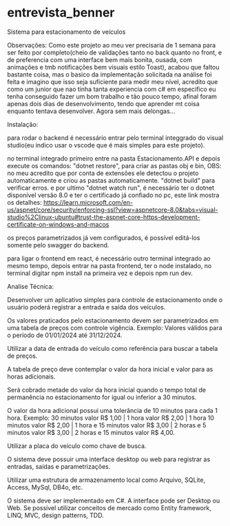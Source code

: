 # entrevista_benner
Sistema para estacionamento de veículos

Observações:
Como este projeto ao meu ver precisaria de 1 semana para ser feito por completo(cheio de validações tanto no back quanto no front, e de preferencia com uma interface bem mais bonita, ousada, com animações e tmb notificações bem visuais estilo Toast), acabou que faltou bastante coisa, mas o basico da implementação solicitada na análise foi feita e imagino que isso seja suficiente para medir meu nível, acredito que como um junior que nao tinha tanta experiencia com c# em específico eu tenha conseguido fazer um bom trabalho e tão pouco tempo, afinal foram apenas dois dias de desenvolvimento, tendo que aprender mt coisa enquanto tentava desenvolver. Agora sem mais delongas...

Instalação:

para rodar o backend é necessário entrar pelo terminal integgrado do visual studio(eu indico usar o vscode que é mais simples para este projeto).

no terminal integrado primeiro entre na pasta Estacionamento.API e depois execute os comandos:
"dotnet restore", para criar as pastas obj e bin, OBS: no meu acredito que por conta de extensões ele detectou o projeto automaticamente e criou as pastas automaticamente.
"dotnet build" para verificar erros.
e por ultimo "dotnet watch run", é necessário ter o dotnet disponível versão 8.0 e ter o certificado já confiado no pc, este link mostra os detalhes:
https://learn.microsoft.com/en-us/aspnet/core/security/enforcing-ssl?view=aspnetcore-8.0&tabs=visual-studio%2Clinux-ubuntu#trust-the-aspnet-core-https-development-certificate-on-windows-and-macos

os preços parametrizados já vem configurados, é possível editá-los somente pelo swagger do backend.

para ligar o frontend em react, é necessário outro terminal integrado ao mesmo tempo, depois entrar na pasta frontend, ter o node instalado, no terminal digitar npm install na primeira vez e depois npm run dev.



Analise Técnica:

Desenvolver um aplicativo simples para controle de estacionamento onde o usuário poderá registrar a entrada e saída dos veículos.

Os valores praticados pelo estacionamento devem ser parametrizados em uma tabela de preços com controle vigência. Exemplo: Valores válidos para o período de 01/01/2024 até 31/12/2024.

Utilizar a data de entrada do veículo como referência para buscar a tabela de preços.

A tabela de preço deve contemplar o valor da hora inicial e valor para as horas adicionais.

Será cobrado metade do valor da hora inicial quando o tempo total de permanência no estacionamento for igual ou inferior a 30 minutos.

O valor da hora adicional possui uma tolerância de 10 minutos para cada 1 hora. Exemplo: 30 minutos valor R$ 1,00 | 1 hora valor R$ 2,00 | 1 hora 10 minutos valor R$ 2,00 | 1 hora e 15 minutos valor R$ 3,00 | 2 horas e 5 minutos valor R$ 3,00 | 2 horas e 15 minutos valor R$ 4,00.

Utilizar a placa do veículo como chave de busca.

O sistema deve possuir uma interface desktop ou web para registrar as entradas, saídas e parametrizações.

Utilizar uma estrutura de armazenamento local como Arquivo, SQLite, Access, MySql, DB4o, etc.

O sistema deve ser implementado em C#.
A interface pode ser Desktop ou Web.
Se possível utilizar conceitos de mercado como Entity framework, LINQ, MVC, design
patterns, TDD.

